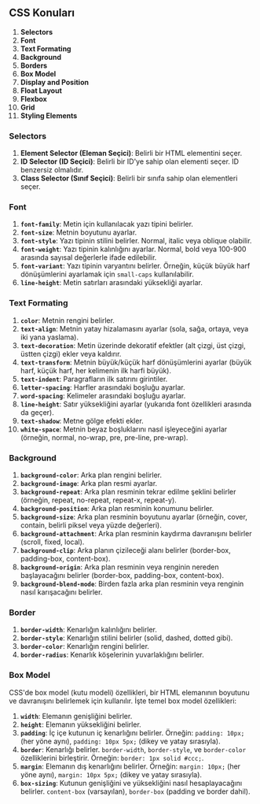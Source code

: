 ## CSS Konuları
1. **Selectors**
2. **Font**
3. **Text Formating**
4. **Background**
5. **Borders**
6. **Box Model**
7. **Display and Position**
8. **Float Layout**
9. **Flexbox**
10. **Grid**
11. **Styling Elements**

### Selectors
1. **Element Selector (Eleman Seçici)**: Belirli bir HTML elementini seçer.
2. **ID Selector (ID Seçici)**: Belirli bir ID'ye sahip olan elementi seçer. ID benzersiz olmalıdır.
3. **Class Selector (Sınıf Seçici)**: Belirli bir sınıfa sahip olan elementleri seçer.

### Font

1. **`font-family`**: Metin için kullanılacak yazı tipini belirler.
2. **`font-size`**: Metnin boyutunu ayarlar.
3. **`font-style`**: Yazı tipinin stilini belirler. Normal, italic veya oblique olabilir.
4. **`font-weight`**: Yazı tipinin kalınlığını ayarlar. Normal, bold veya 100-900 arasında sayısal değerlerle ifade edilebilir.
5. **`font-variant`**: Yazı tipinin varyantını belirler. Örneğin, küçük büyük harf dönüşümlerini ayarlamak için `small-caps` kullanılabilir.
6. **`line-height`**: Metin satırları arasındaki yüksekliği ayarlar.


### Text Formating

1. **`color`**: Metnin rengini belirler.
2. **`text-align`**: Metnin yatay hizalamasını ayarlar (sola, sağa, ortaya, veya iki yana yaslama).
3. **`text-decoration`**: Metin üzerinde dekoratif efektler (alt çizgi, üst çizgi, üstten çizgi) ekler veya kaldırır.
4. **`text-transform`**: Metnin büyük/küçük harf dönüşümlerini ayarlar (büyük harf, küçük harf, her kelimenin ilk harfi büyük).
5. **`text-indent`**: Paragrafların ilk satırını girintiler.
6. **`letter-spacing`**: Harfler arasındaki boşluğu ayarlar.
7. **`word-spacing`**: Kelimeler arasındaki boşluğu ayarlar.
8. **`line-height`**: Satır yüksekliğini ayarlar (yukarıda font özellikleri arasında da geçer).
9. **`text-shadow`**: Metne gölge efekti ekler.
10. **`white-space`**: Metnin beyaz boşluklarını nasıl işleyeceğini ayarlar (örneğin, normal, no-wrap, pre, pre-line, pre-wrap).


### Background

1. **`background-color`**: Arka plan rengini belirler.
2. **`background-image`**: Arka plan resmi ayarlar.
3. **`background-repeat`**: Arka plan resminin tekrar edilme şeklini belirler (örneğin, repeat, no-repeat, repeat-x, repeat-y).
4. **`background-position`**: Arka plan resminin konumunu belirler.
5. **`background-size`**: Arka plan resminin boyutunu ayarlar (örneğin, cover, contain, belirli piksel veya yüzde değerleri).
6. **`background-attachment`**: Arka plan resminin kaydırma davranışını belirler (scroll, fixed, local).
7. **`background-clip`**: Arka planın çizileceği alanı belirler (border-box, padding-box, content-box).
8. **`background-origin`**: Arka plan resminin veya renginin nereden başlayacağını belirler (border-box, padding-box, content-box).
9. **`background-blend-mode`**: Birden fazla arka plan resminin veya renginin nasıl karışacağını belirler.

### Border
1. **`border-width`**: Kenarlığın kalınlığını belirler.
2. **`border-style`**: Kenarlığın stilini belirler (solid, dashed, dotted gibi).
3. **`border-color`**: Kenarlığın rengini belirler.
4. **`border-radius`**: Kenarlık köşelerinin yuvarlaklığını belirler.

### Box Model
CSS'de box model (kutu modeli) özellikleri, bir HTML elemanının boyutunu ve davranışını belirlemek için kullanılır. İşte temel box model özellikleri:

1. **`width`**: Elemanın genişliğini belirler.
2. **`height`**: Elemanın yüksekliğini belirler.
3. **`padding`**: İç içe kutunun iç kenarlığını belirler. Örneğin: `padding: 10px;` (her yöne aynı), `padding: 10px 5px;` (dikey ve yatay sırasıyla).
4. **`border`**: Kenarlığı belirler. `border-width`, `border-style`, ve `border-color` özelliklerini birleştirir. Örneğin: `border: 1px solid #ccc;`.
5. **`margin`**: Elemanın dış kenarlığını belirler. Örneğin: `margin: 10px;` (her yöne aynı), `margin: 10px 5px;` (dikey ve yatay sırasıyla).
6. **`box-sizing`**: Kutunun genişliğini ve yüksekliğini nasıl hesaplayacağını belirler. `content-box` (varsayılan), `border-box` (padding ve border dahil).